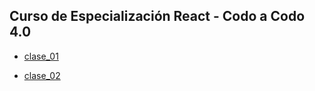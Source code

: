 ## Curso de Especialización React - Codo a Codo 4.0 

- [clase_01](https://romanrios.github.io/cac_react/clase_01/)

- [clase_02](https://romanrios.github.io/cac_react/clase_02/)
